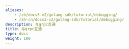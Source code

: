 ```yaml
---
aliases:
    - /zh/docs3-v2/golang-sdk/tutorial/debugging/
    - /zh-cn/docs3-v2/golang-sdk/tutorial/debugging/
description: 与grpc互通
title: 与grpc互通
type: docs
weight: 100
---
```

